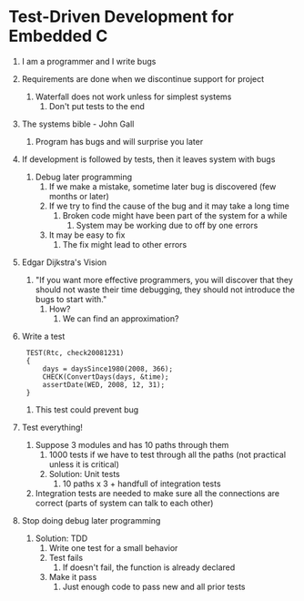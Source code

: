 # Test-Driven Development for Embedded C #
1. I am a programmer and I write bugs
2. Requirements are done when we discontinue support for project
	1. Waterfall does not work unless for simplest systems
		1. Don't put tests to the end
3. The systems bible - John Gall
	1. Program has bugs and will surprise you later
4. If development is followed by tests, then it leaves system with bugs
	1. Debug later programming
		1. If we make a mistake, sometime later bug is discovered (few months or later)
		2. If we try to find the cause of the bug and it may take a long time
			1. Broken code might have been part of the system for a while
				1. System may be working due to off by one errors
		3. It may be easy to fix
			1. The fix might lead to other errors
5. Edgar Dijkstra's Vision
	1. "If you want more effective programmers, you will discover that they should not waste their time debugging, they should not introduce the bugs to start with."
		1. How?
			1. We can find an approximation?
6. Write a test

		TEST(Rtc, check20081231)
		{
			days = daysSince1980(2008, 366);
			CHECK(ConvertDays(days, &time);
			assertDate(WED, 2008, 12, 31);
		}
		
	1. This test could prevent bug
7. Test everything!
	1. Suppose 3 modules and has 10 paths through them
		1. 1000 tests if we have to test through all the paths (not practical unless it is critical)
		2. Solution: Unit tests
			1. 10 paths x 3 + handfull of integration tests
	2. Integration tests are needed to make sure all the connections are correct (parts of system can talk to each other)
8. Stop doing debug later programming
	1. Solution: TDD
		1. Write one test for a small behavior
		2. Test fails
			1. If doesn't fail, the function is already declared
		3. Make it pass
			1. Just enough code to pass new and all prior tests